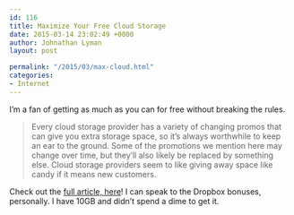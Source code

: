 ```yaml
---
id: 116
title: Maximize Your Free Cloud Storage
date: 2015-03-14 23:02:49 +0000
author: Johnathan Lyman
layout: post

permalink: "/2015/03/max-cloud.html"
categories:
- Internet
---
```

I’m a fan of getting as much as you can for free without breaking the rules.

> Every cloud storage provider has a variety of changing promos that can give you extra storage space, so it’s always worthwhile to keep an ear to the ground. Some of the promotions we mention here may change over time, but they’ll also likely be replaced by something else. Cloud storage providers seem to like giving away space like candy if it means new customers.

Check out the [full article, here][1]! I can speak to the Dropbox bonuses, personally. I have 10GB and didn’t spend a dime to get it.

[1]: http://drippler.com/drip/how-maximize-your-free-storage-space-every-cloud-service